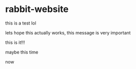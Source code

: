 # rabbit-website

this is a test lol

lets hope this actually works, this message is very important

this is it!!!

maybe this time

now
